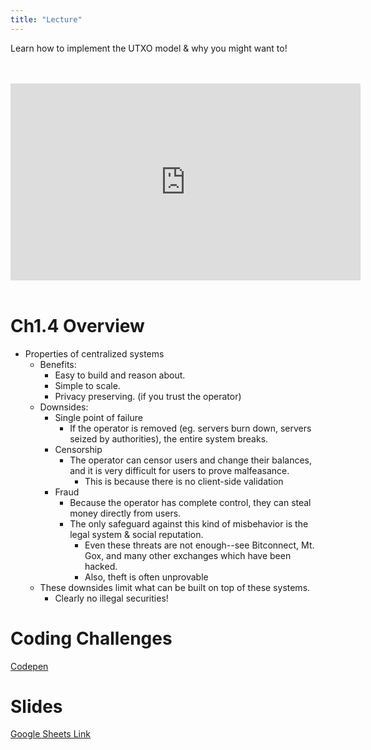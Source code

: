 ```yaml
---
title: "Lecture"
---
```


Learn how to implement the UTXO model & why you might want to!

<br />
<br />
<iframe width="560" height="315" src="https://www.youtube-nocookie.com/embed/-xoCoZGJ9AQ" frameborder="0" allow="accelerometer; autoplay; encrypted-media; gyroscope; picture-in-picture" allowfullscreen></iframe>
<br />
<br />

# Ch1.4 Overview

* Properties of centralized systems
   * Benefits:
      * Easy to build and reason about.
      * Simple to scale.
      * Privacy preserving. (if you trust the operator)
   * Downsides:
      * Single point of failure
         * If the operator is removed (eg. servers burn down, servers seized by authorities), the entire system breaks.
      * Censorship
         * The operator can censor users and change their balances, and it is very difficult for users to prove malfeasance.
            * This is because there is no client-side validation
      * Fraud
         * Because the operator has complete control, they can steal money directly from users.
         * The only safeguard against this kind of misbehavior is the legal system & social reputation.
            * Even these threats are not enough--see Bitconnect, Mt. Gox, and many other exchanges which have been hacked.
            * Also, theft is often unprovable
   * These downsides limit what can be built on top of these systems.
      * Clearly no illegal securities!

# Coding Challenges

[Codepen](https://codepen.io/karlfloersch/pen/LrLaZw?editors=0011)

# Slides

[Google Sheets Link](https://docs.google.com/presentation/d/19On3bioVn0oT10oiAq-OR1PJ7f-HCvem74pzyTycmw0/edit?usp=sharing)

<br />

